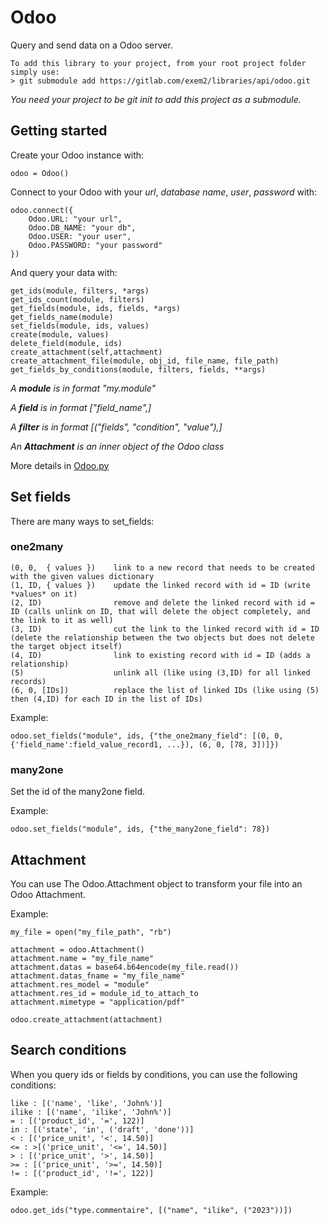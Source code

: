 # Odoo

Query and send data on a Odoo server.

```
To add this library to your project, from your root project folder simply use:
> git submodule add https://gitlab.com/exem2/libraries/api/odoo.git
```
*You need your project to be git init to add this project as a submodule.*

## Getting started

Create your Odoo instance with:

    odoo = Odoo()

Connect to your Odoo with your *url*, *database name*, *user*, *password* with:

    odoo.connect({ 
        Odoo.URL: "your url", 
        Odoo.DB_NAME: "your db", 
        Odoo.USER: "your user", 
        Odoo.PASSWORD: "your password" 
    })

And query your data with:

    get_ids(module, filters, *args)
    get_ids_count(module, filters)
    get_fields(module, ids, fields, *args)
    get_fields_name(module)
    set_fields(module, ids, values)
    create(module, values)
    delete_field(module, ids)
    create_attachment(self,attachment)
    create_attachment_file(module, obj_id, file_name, file_path)
    get_fields_by_conditions(module, filters, fields, **args)

 _A **module** is in format "my.module"_

_A **field** is in format ["field_name",]_

_A **filter** is in format [("fields", "condition", "value"),]_

 _An **Attachment** is an inner object of the Odoo class_

More details in [Odoo.py](Odoo.py)

## Set fields

There are many ways to set_fields:

### one2many

    (0, 0,  { values })    link to a new record that needs to be created with the given values dictionary
    (1, ID, { values })    update the linked record with id = ID (write *values* on it)
    (2, ID)                remove and delete the linked record with id = ID (calls unlink on ID, that will delete the object completely, and the link to it as well)
    (3, ID)                cut the link to the linked record with id = ID (delete the relationship between the two objects but does not delete the target object itself)
    (4, ID)                link to existing record with id = ID (adds a relationship)
    (5)                    unlink all (like using (3,ID) for all linked records)
    (6, 0, [IDs])          replace the list of linked IDs (like using (5) then (4,ID) for each ID in the list of IDs)

Example:

    odoo.set_fields("module", ids, {"the_one2many_field": [(0, 0, {'field_name':field_value_record1, ...}), (6, 0, [78, 3])]})

### many2one

Set the id of the many2one field.

Example:

    odoo.set_fields("module", ids, {"the_many2one_field": 78})

## Attachment

You can use The Odoo.Attachment object to transform your file into an Odoo Attachment.

Example:
    
    my_file = open("my_file_path", "rb")

    attachment = odoo.Attachment()
    attachment.name = "my_file_name"
    attachment.datas = base64.b64encode(my_file.read())
    attachment.datas_fname = "my_file_name"
    attachment.res_model = "module"
    attachment.res_id = module_id_to_attach_to
    attachment.mimetype = "application/pdf"

    odoo.create_attachment(attachment)

## Search conditions

When you query ids or fields by conditions, you can use the following conditions:

    like : [('name', 'like', 'John%')]
    ilike : [('name', 'ilike', 'John%')]
    = : [('product_id', '=', 122)]
    in : [('state', 'in', ('draft', 'done'))]
    < : [('price_unit', '<', 14.50)]
    <= : >[('price_unit', '<=', 14.50)]
    > : [('price_unit', '>', 14.50)]
    >= : [('price_unit', '>=', 14.50)]
    != : [('product_id', '!=', 122)]

Example:

    odoo.get_ids("type.commentaire", [("name", "ilike", ("2023"))])

